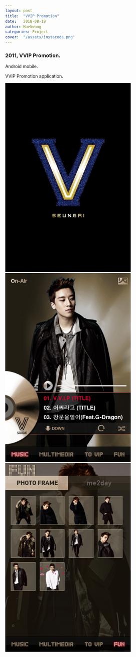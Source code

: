 ```yaml
---
layout: post
title:  "VVIP Promotion"
date:   2018-08-19
author: Haekwang
categories: Project
cover:  "/assets/instacode.png"
---
```

  
### 2011, VVIP Promotion.    
Android mobile.  
     
VVIP Promotion application.  
     
<img src="/assets/res/20180819/v_1.png" alt="image1" width="400px"/>    
<img src="/assets/res/20180819/v_2.png" alt="image2" width="400px"/>    
<img src="/assets/res/20180819/v_3.png" alt="image3" width="400px"/>    
    
